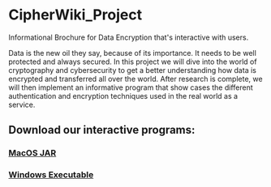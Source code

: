 # CipherWiki_Project
Informational Brochure for Data Encryption that's interactive with users. 


Data is the new oil they say, because of its importance. It needs to be well protected and always secured. In this project we will dive into the world of cryptography and cybersecurity to get a better understanding how data is encrypted and transferred all over the world. After research is complete, we will then implement an informative program that show cases the different authentication and encryption techniques used in the real world as a service.  

## Download our interactive programs:

### [MacOS JAR](https://github.com/Ecuzi/CipherWiki_SeniorProject/releases/download/MacOS/CipherWiki.jar)
### [Windows Executable](https://github.com/Ecuzi/CipherWiki_SeniorProject/releases/download/Windows/CipherWiki.exe)

